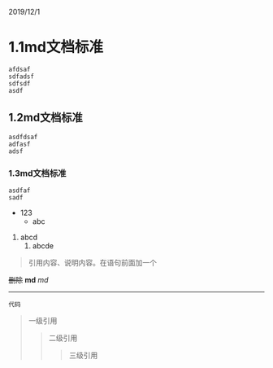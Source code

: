2019/12/1
# 1.1md文档标准
    afdsaf
    sdfadsf
    sdfsdf
    asdf
## 1.2md文档标准
    asdfdsaf
    adfasf
    adsf
### 1.3md文档标准
    asdfaf
    sadf

+ 123
    + abc

1. abcd
    1. abcde

> 引用内容、说明内容。在语句前面加一个

~~删除~~
**md**
*md*  

---

` 代码 `

> 一级引用
>> 二级引用
>>> 三级引用
